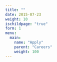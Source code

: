 ```yaml
---
title: ""
date: 2015-07-23
weight: 10
ischildpage: "true"
form: 1
menu:
  main:
    name: "Apply"
    parent: "Careers"
    weight: 100
---
```

